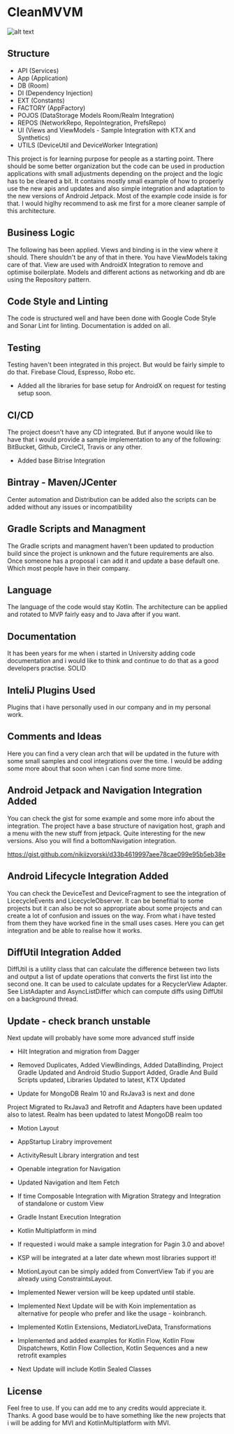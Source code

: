 # CleanMVVM

![alt text](https://i.imgur.com/NA77aOD.png)

Structure
---------------

- API (Services)
- App (Application)
- DB (Room)
- DI (Dependency Injection)
- EXT (Constants)
- FACTORY (AppFactory)
- POJOS (DataStorage Models Room/Realm Integration)
- REPOS (NetworkRepo, RepoIntegration, PrefsRepo)
- UI (Views and ViewModels - Sample Integration with KTX and Synthetics) 
- UTILS (DeviceUtil and DeviceWorker Integration)

This project is for learning purpose for people as a starting point. There should be some better organization but the code can be used in production applications with small adjustments depending on the project and the logic has to be cleared a bit. It contains mostly small example of how to properly use the new apis and updates and also simple integration and adaptation to the new versions of Android Jetpack. Most of the example code inside is for that. I would higlhy recommend to ask me first for a more cleaner sample of this architecture. 

Business Logic
---------------
The following has been applied. Views and binding is in the view where it should. There shouldn't be any of that in there. You have ViewModels taking care of that. View are used with AndroidX Integration to remove and optimise boilerplate. Models and different actions as networking and db are using the Repository pattern.

Code Style and Linting
---------------
The code is structured well and have been done with Google Code Style and Sonar Lint for linting. Documentation is added on all. 

Testing
---------------
Testing haven't been integrated in this project. But would be fairly simple to do that. Firebase Cloud, Espresso, Robo etc.

- Added all the libraries for base setup for AndroidX on request for testing setup soon. 

CI/CD
---------------
The project doesn't have any CD integrated. But if anyone would like to have that i would provide a sample implementation to any of the following: BitBucket, Github, CircleCI, Travis or any other.

- Added base Bitrise Integration

Bintray - Maven/JCenter
---------------
Center automation and Distribution can be added also the scripts can be added without any issues or incompatibility 

Gradle Scripts and Managment
---------------
The Gradle scripts and managment haven't been updated to production build since the project is unknown and the future requirements are also. Once someone has a proposal i can add it and update a base default one. Which most people have in their company.

Language
---------------
The language of the code would stay Kotlin. The architecture can be applied and rotated to MVP fairly easy and to Java after if you want. 

Documentation
---------------
It has been years for me when i started in University adding code documentation and i would like to think and continue to do that as a good developers practise. SOLID

InteliJ Plugins Used
---------------
Plugins that i have personally used in our company and in my personal work. 

Comments and Ideas
---------------
Here you can find a very clean arch that will be updated in the future with some small samples and cool integrations over the time. I would be adding some more about that soon when i can find some more time. 

Android Jetpack and Navigation Integration Added
---------------
You can check the gist for some example and some more info about the integration. The project have a base structure of navigation host, graph and a menu with the new stuff from jetpack. Quite interesting for the new versions. Also you will find a bottomNavigation integration.

https://gist.github.com/nikiizvorski/d33b4619997aee78cae099e95b5eb38e

Android Lifecycle Integration Added
---------------
You can check the DeviceTest and DeviceFragment to see the integration of LicecycleEvents and LicecycleObserver. It can be benefitial to some projects but it can also be not so appropriate about some projects and can create a lot of confusion and issues on the way. From what i have tested from them they have worked fine in the small uses cases. Here you can get integration and be able to realise how it works.

DiffUtil Integration Added
---------------
DiffUtil is a utility class that can calculate the difference between two lists and output a list of update operations that converts the first list into the second one. It can be used to calculate updates for a RecyclerView Adapter. See ListAdapter and AsyncListDiffer which can compute diffs using DiffUtil on a background thread.

Update - check branch unstable
---------------
Next update will probably have some more advanced stuff inside

- Hilt Integration and migration from Dagger

- Removed Duplicates, Added ViewBindings, Added DataBinding, Project Gradle Updated and Android Studio Support Added,
Gradle And Build Scripts updated, Libraries Updated to latest, KTX Updated

- Update for MongoDB Realm 10 and RxJava3 is next and done

Project Migrated to RxJava3 and Retrofit and Adapters have been updated also to latest. Realm has been updated to latest MongoDB realm too

- Motion Layout

- AppStartup Lirabry improvement

- ActivityResult Library intergration and test

- Openable integration for Navigation

- Updated Navigation and Item Fetch

- If time Composable Integration with Migration Strategy and Integration of standalone or custom View

- Gradle Instant Execution Integration

- Kotlin Multiplatform in mind

- If requested i would make a sample integration for Pagin 3.0 and above!

- KSP will be integrated at a later date whewn most libraries support it!

- MotionLayout can be simply added from ConvertView Tab if you are already using ConstraintsLayout.

- Implemented Newer version will be keep updated until stable. 

- Implemented Next Update will be with Koin implementation as alternative for people who prefer and like the usage - koinbranch.

- Implemented Kotlin Extensions, MediatorLiveData, Transformations

- Implemented and added examples for Kotlin Flow, Kotlin Flow Dispatchewrs, Kotlin Flow Collection, Kotlin Sequences and a new retrofit examples

- Next Update will include Kotlin Sealed Classes

License
---------------

Feel free to use. If you can add me to any credits would appreciate it. Thanks. A good base would be to have something like the new projects that i will be adding for MVI and KotlinMultiplatform with MVI.


